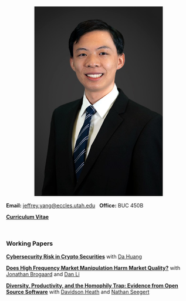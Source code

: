 
<p align="center"> 
<img src="images/jy_2021.jpg" width="350">
</p>

**Email:** jeffrey.yang@eccles.utah.edu &nbsp;  **Office:** BUC 450B

**[Curriculum Vitae](CV_Jeffrey_Yang.pdf)**

<br>

### Working Papers


**[Cybersecurity Risk in Crypto Securities](https://papers.ssrn.com/sol3/papers.cfm?abstract_id=4275724)** with [Da Huang](https://dahuang-finance.github.io/)
<br>


**[Does High Frequency Market Manipulation Harm Market Quality?](https://papers.ssrn.com/sol3/papers.cfm?abstract_id=4280120)** with [Jonathan Brogaard](https://brogaard.utah.edu/) and [Dan Li](https://myweb.cuhk.edu.cn/lidan)
<br>


**[Diversity, Productivity, and the Homophily Trap: Evidence from Open Source Software]()** with [Davidson Heath](http://davidsontheath.github.io/) and [Nathan Seegert](http://www.nathanseegert.com/)
<br>



